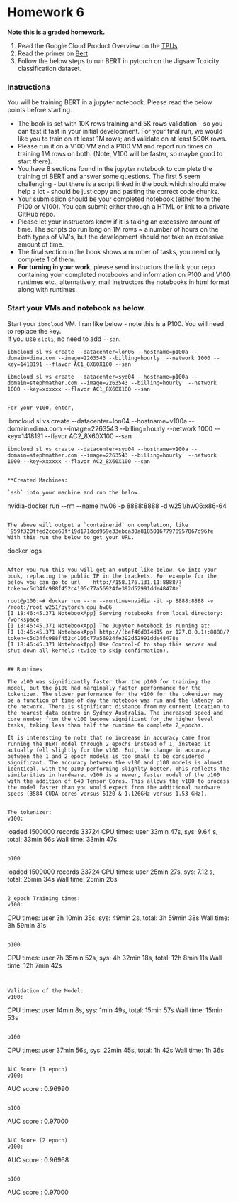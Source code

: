 # Homework 6

**Note this is a graded homework.**
1. Read the Google Cloud Product Overview on the [TPUs](https://cloud.google.com/tpu/)  
2. Read the primer on [Bert](https://github.com/google-research/bert)  
3. Follow the below steps to run BERT in pytorch on the Jigsaw Toxicity classification dataset.  
  
### Instructions 
You will be training BERT in a jupyter notebook. Please read the below points before starting.    
* The book is set with 10K rows training and 5K rows validation - so you can test it fast in your initial development. For your final run, we would like you to train on at least 1M rows; and validate on at least 500K rows.  
* Please run it on a V100 VM and a P100 VM and report run times on training 1M rows on both. (Note, V100 will be faster, so maybe good to start there).   
* You have 8 sections found in the jupyter notebook to complete the training of BERT and answer some questions. The first 5 seem challenging - but there is a script linked in the book which should make help a lot - should be just copy and pasting the correct code chunks.   
* Your submission should be your completed notebook (either from the P100 or V100). You can submit either through a HTML or link to a private GitHub repo.   
* Please let your instructors know if it is taking an excessive amount of time. The scripts do run long on 1M rows ~ a number of hours on the both types of VM's, but the development should not take an excessive amount of time.  
* The final section in the book shows a number of tasks, you need only complete 1 of them.   
* **For turning in your work**, please send instructors the link your repo containing your completed notebooks and information on P100 and V100 runtimes etc., alternatively, mail instructors the notebooks in html format along with runtimes. 
  
  
### Start your VMs and notebook as below.  
    
Start your `ibmcloud` VM. I ran like below - note this is a P100. You will need to replace the key.   
If you use `slcli`, no need to add `--san`.  
```
ibmcloud sl vs create --datacenter=lon06 --hostname=p100a --domain=dima.com --image=2263543 --billing=hourly  --network 1000 --key=1418191 --flavor AC1_8X60X100 --san
```

```
ibmcloud sl vs create --datacenter=syd04 --hostname=p100a --domain=stephmather.com --image=2263543 --billing=hourly  --network 1000 --key=xxxxxx --flavor AC1_8X60X100 --san


For your v100, enter,
```
ibmcloud sl vs create --datacenter=lon04 --hostname=v100a --domain=dima.com --image=2263543 --billing=hourly  --network 1000 --key=1418191 --flavor AC2_8X60X100 --san
```
ibmcloud sl vs create --datacenter=syd04 --hostname=v100a --domain=stephmather.com --image=2263543 --billing=hourly  --network 1000 --key=xxxxxx --flavor AC2_8X60X100 --san


**Created Machines:

`ssh` into your machine and run the below. 
```
nvidia-docker run --rm --name hw06 -p 8888:8888 -d w251/hw06:x86-64
```
   
The above will output a `containerid` on completion, like `959f320ffed2cce68ff19d171dcd959e33ebca30a818501677978957867d96fe`
With this run the below to get your URL. 
```
docker logs <containerid>
```
  
After you run this you will get an output like below. Go into your book, replacing the public IP in the brackets. For example for the below you can go to url   `http://158.176.131.11:8888/?token=c5d34fc988f452c4105c77a56924fe392d52991dde48478e`
```
	root@p100:~# docker run --rm --runtime=nvidia -it -p 8888:8888 -v /root:/root w251/pytorch_gpu_hw06
	[I 18:46:45.371 NotebookApp] Serving notebooks from local directory: /workspace
	[I 18:46:45.371 NotebookApp] The Jupyter Notebook is running at:
	[I 18:46:45.371 NotebookApp] http://(bef46d014d15 or 127.0.0.1):8888/?token=c5d34fc988f452c4105c77a56924fe392d52991dde48478e
	[I 18:46:45.371 NotebookApp] Use Control-C to stop this server and shut down all kernels (twice to skip confirmation).

```

## Runtimes

The v100 was significantly faster than the p100 for training the model, but the p100 had marginally faster performance for the tokenizer. The slower performance for the v100 for the tokenizer may be a function of time of day the notebook was run and the latency on the network. There is significant distance from my current location to the nearest data centre in Sydney Australia. The increased speed and core number from the v100 become significant for the higher level tasks, taking less than half the runtime to complete 2_epochs.

It is interesting to note that no increase in accuracy came from running the BERT model through 2 epochs instead of 1, instead it actually fell slightly for the v100. But, the change in accuracy between the 1 and 2 epoch models is too small to be considered significant. The accuracy between the v100 and p100 models is almost identical, with the p100 performing slighlty better. This reflects the similarities in hardware. v100 is a newer, faster model of the p100 with the addition of 640 Tensor Cores. This allows the v100 to process the model faster than you would expect from the additional hardware specs (3584 CUDA cores versus 5120 & 1.126GHz versus 1.53 GHz).


The tokenizer:
v100:
```
loaded 1500000 records
33724
CPU times: user 33min 47s, sys: 9.64 s, total: 33min 56s
Wall time: 33min 47s
```

p100
```
loaded 1500000 records
33724
CPU times: user 25min 27s, sys: 7.12 s, total: 25min 34s
Wall time: 25min 26s
```

2_epoch Training times:
v100:
```
CPU times: user 3h 10min 35s, sys: 49min 2s, total: 3h 59min 38s
Wall time: 3h 59min 31s
```

p100
```
CPU times: user 7h 35min 52s, sys: 4h 32min 18s, total: 12h 8min 11s
Wall time: 12h 7min 42s
```


Validation of the Model:
v100:
```
CPU times: user 14min 8s, sys: 1min 49s, total: 15min 57s
Wall time: 15min 53s
```

p100
```
CPU times: user 37min 56s, sys: 22min 45s, total: 1h 42s
Wall time: 1h 36s
```

AUC Score (1 epoch)
v100:
```
AUC score : 0.96990
```

p100
```
AUC score : 0.97000
```

AUC Score (2 epoch)
v100:
```
AUC score : 0.96968
```

p100
```
AUC score : 0.97000
```
